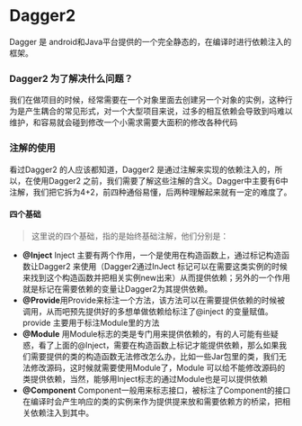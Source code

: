 # Dagger2 
Dagger 是 android和Java平台提供的一个完全静态的，在编译时进行依赖注入的框架。

### Dagger2 为了解决什么问题？
我们在做项目的时候，经常需要在一个对象里面去创建另一个对象的实例，这种行为是产生耦合的常见形式，对一个大型项目来说，过多的相互依赖会导致到吗难以维护，和容易就会碰到修改一个小需求需要大面积的修改各种代码

### 注解的使用
看过Dagger2 的人应该都知道，Dagger2 是通过注解来实现的依赖注入的，所以，在使用Dagger2 之前，我们需要了解这些注解的含义。Dagger中主要有6中注解，我们把它拆为4+2，前四种通俗易懂，后两种理解起来就有一定的难度了。

#### 四个基础 
> 这里说的四个基础，指的是始终基础注解，他们分别是：   


  * **@Inject** Inject 主要有两个作用，一个是使用在构造函数上，通过标记构造函数让Dagger2 来使用（Dagger2通过InJect 标记可以在需要这类实例的时候来找到这个构造函数并把相关实例new出来）从而提供依赖；另外的一个作用就是标记在需要依赖的变量让Dagger2为其提供依赖。
  *  **@Provide**用Provide来标注一个方法，该方法可以在需要提供依赖的时候被调用，从而吧预先提供好的多想单做依赖给标注了@inject 的变量赋值。provide 主要用于标注Module里的方法
  *  **@Module** 用Module标志的类是专门用来提供依赖的，有的人可能有些疑惑，看了上面的@Inject，需要在构造函数上标记才能提供依赖，那么如果我们需要提供的类的构造函数无法修改怎么办，比如一些Jar包里的类，我们无法修改源码，这时候就需要使用Module了，Module 可以给不能修改源码的类提供依赖，当然，能够用Inject标志的通过Module也是可以提供依赖
  *  **@Component** Component一般用来标志接口，被标注了Component的接口在编译时会产生响应的类的实例来作为提供提来放和需要依赖方的桥梁，把相关依赖注入到其中。